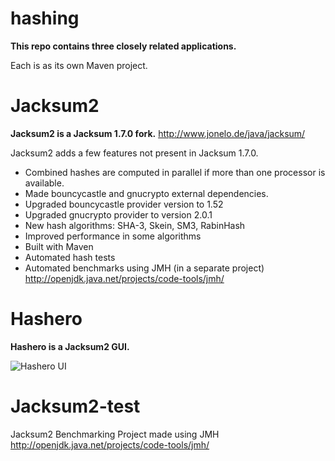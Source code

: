 # hashing

**This repo contains three closely related applications.**

Each is as its own Maven project.

# Jacksum2

**Jacksum2 is a Jacksum 1.7.0 fork.** <http://www.jonelo.de/java/jacksum/>

Jacksum2 adds a few features not present in Jacksum 1.7.0.

 - Combined hashes are computed in parallel if more than one processor is available.
 - Made bouncycastle and gnucrypto external dependencies.
 - Upgraded bouncycastle provider version to 1.52
 - Upgraded gnucrypto provider to version 2.0.1
 - New hash algorithms: SHA-3, Skein, SM3, RabinHash
 - Improved performance in some algorithms
 - Built with Maven
 - Automated hash tests
 - Automated benchmarks using JMH (in a separate project) <http://openjdk.java.net/projects/code-tools/jmh/>

# Hashero

**Hashero is a Jacksum2 GUI.**

![Hashero UI](https://github.com/federicotg/hashing/blob/master/hashero.png)

# Jacksum2-test

Jacksum2 Benchmarking Project made using JMH <http://openjdk.java.net/projects/code-tools/jmh/>



